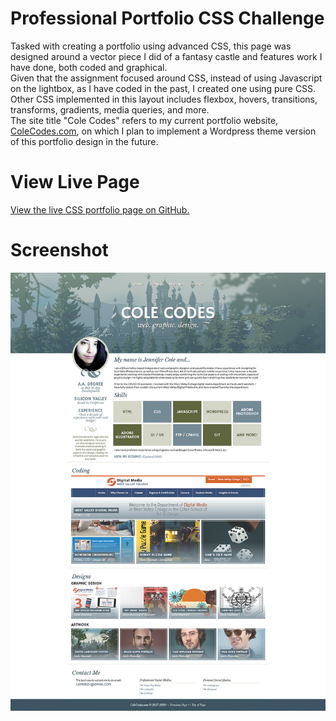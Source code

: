 # Professional Portfolio CSS Challenge
Tasked with creating a portfolio using advanced CSS, this page was designed around a vector piece I did of a fantasy castle and features work I have done, both coded and graphical.\
Given that the assignment focused around CSS, instead of using Javascript on the lightbox, as I have coded in the past, I created one using pure CSS. Other CSS implemented in this layout includes flexbox, hovers, transitions, transforms, gradients, media queries, and more.\
The site title "Cole Codes" refers to my current portfolio website, [ColeCodes.com](https://colecodes.com/), on which I plan to implement a Wordpress theme version of this portfolio design in the future.

# View Live Page
[View the live CSS portfolio page on GitHub.](https://jcolecodes.github.io/portfolio-challenge-02/)

# Screenshot
![Screenshot of the portfolio page as seen with 1280px width](./screenshot.jpg)
